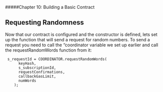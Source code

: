 #####Chapter 10: Building a Basic Contract

## Requesting Randomness

Now that our contract is configured and the constructor is defined, lets set up the function that will send a request for random numbers. To send a request you need to call the “coordinator variable we set up earlier and call the requestRandomWords function from it:

```
 s_requestId = COORDINATOR.requestRandomWords(
      keyHash,
      s_subscriptionId,
      requestConfirmations,
      callbackGasLimit,
      numWords
    );
```
